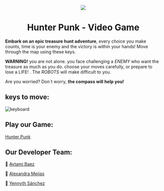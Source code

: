 
<div align="center">
<img src="https://github.com/AythamiBR/Hunter-Punk/assets/156673431/3e77b6dc-d085-462d-923b-ff92dd324ff6)">


<h1> Hunter Punk - Video Game </h1>

</div>

**Embark on an epic treasure hunt adventure**, every choice you make counts, time is your enemy and the victory is within your hands! Move through the map using these keys. 

 **WARNING!** you are not alone. you face challenging a *ENEMY* who want the treasure as much as you do. choose your moves carefully, or prepare to lose a LIFE! . The *ROBOTS* will make difficult to you.

Are you worried? Don´t worry, **the compass will help you!**

## keys to move:

![keyboard](https://github.com/AythamiBR/Hunter-Punk/assets/156673431/7940ef7c-35ca-4798-8f99-e3c66fa035b1)




## Play our Game:
[Hunter Punk](https://aythamibr.github.io/Hunter-Punk/)

## Our Developer Team:

🧭 [Aytami Baez](https://github.com/AythamiBR) 

🧭 [Alexandra Mejias](https://github.com/AlexandraMH93)

🧭 [Yennyth Sánchez](https://github.com/Yennsanpro)










